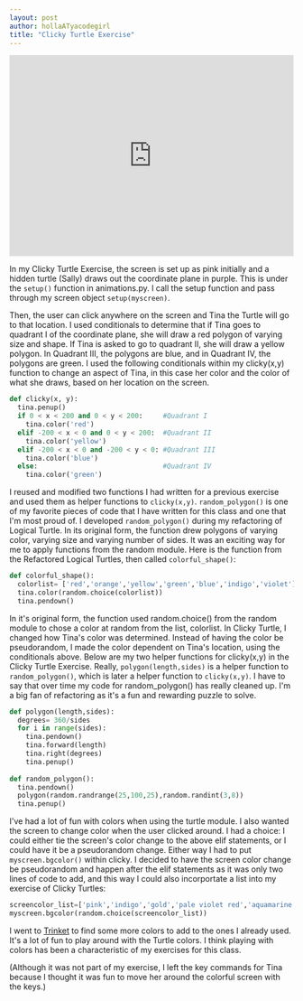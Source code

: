 ```yaml
---
layout: post
author: hollaATyacodegirl
title: "Clicky Turtle Exercise"
---
```


<iframe src="https://trinket.io/embed/python/55537e6fce?start=result" width="100%" height="356" frameborder="0" marginwidth="0" marginheight="0" allowfullscreen></iframe>

In my Clicky Turtle Exercise, the screen is set up as pink initially and a hidden turtle (Sally) draws out the coordinate plane in purple. This is under
the `setup()` function in animations.py. I call the setup function and pass through my screen object `setup(myscreen)`.

Then, the user can click anywhere on the screen and Tina the Turtle will go to that location. I used conditionals to determine that
if Tina goes to quadrant I of the coordinate plane, she will draw a red polygon of varying size and shape. If Tina is asked to go to quadrant 
II, she will draw a yellow polygon. In Quadrant III, the polygons are blue, and in Quadrant IV, the polygons are green. 
I used the following conditionals within my clicky(x,y) function to change an aspect of Tina, in this case her color and the color of what she
draws, based on her location on the screen. 

```python
def clicky(x, y):
  tina.penup()
  if 0 < x < 200 and 0 < y < 200:     #Quadrant I
    tina.color('red')
  elif -200 < x < 0 and 0 < y < 200:  #Quadrant II
    tina.color('yellow')
  elif -200 < x < 0 and -200 < y < 0: #Quadrant III
    tina.color('blue')
  else:                               #Quadrant IV
    tina.color('green')
```

I reused and modified two functions I had written for a previous exercise and used them as helper functions to `clicky(x,y)`. 
`random_polygon()` is one of my favorite pieces of code 
that I have written for this class and one that I'm most proud of. I developed `random_polygon()` during my refactoring of Logical Turtle.
In its original form, the function drew polygons of varying color, varying size and varying number of sides. It was an exciting way for me
to apply functions from the random module. 
Here is the function from the Refactored Logical Turtles, then called `colorful_shape()`:

```python
def colorful_shape():
  colorlist= ['red','orange','yellow','green','blue','indigo','violet']
  tina.color(random.choice(colorlist))
  tina.pendown()
```

In it's original form, the function used random.choice() from the random module to chose a color at random from the list, colorlist. In
Clicky Turtle, I changed how Tina's color was determined. Instead of having the color be pseudorandom, I made the color dependent on Tina's
location, using the conditionals above.
Below are my two helper functions for clicky(x,y) in the Clicky Turtle Exercise. Really, `polygon(length,sides)` is a helper function to
`random_polygon()`, which is later a helper function to `clicky(x,y)`. I have to say that over time my code for random_polygon() has really
cleaned up. I'm a big fan of refactoring as it's a fun and rewarding puzzle to solve.

```python
def polygon(length,sides):
  degrees= 360/sides
  for i in range(sides):
    tina.pendown()
    tina.forward(length)
    tina.right(degrees)
    tina.penup()
  
def random_polygon():
  tina.pendown()
  polygon(random.randrange(25,100,25),random.randint(3,8))
  tina.penup()
```

I've had a lot of fun with colors when using the turtle module. I also wanted the screen to change color when the user clicked around. I had
a choice: I could either tie the screen's color change to the above elif statements, or I could have it be a pseudorandom change. 
Either way I had to put `myscreen.bgcolor()` within clicky. I decided to have the screen color change be pseudorandom and happen after the elif
statements as it was only two lines of code to add, and this way I could also incorportate a list into my exercise of Clicky Turtles:

```python
screencolor_list=['pink','indigo','gold','pale violet red','aquamarine']
myscreen.bgcolor(random.choice(screencolor_list))
```
I went to [Trinket](https://trinket.io/docs/colors) to find some more colors to add to the ones I already used. It's a lot of fun to play around with the Turtle colors.
I think playing with colors has been a characteristic of my exercises for this class.

(Although it was not part of my exercise, I left the key commands for Tina because I thought it was fun to move her around the colorful screen with the keys.) 




